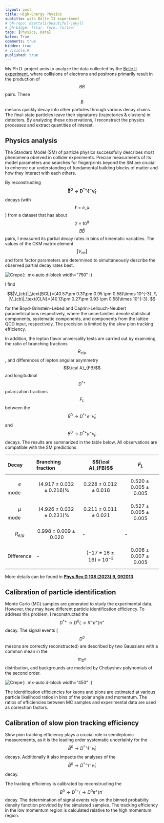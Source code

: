```yaml
---
layout: post
title: High-Energy Physics
subtitle: with Belle II experiment
# gh-repo: daattali/beautiful-jekyll
# gh-badge: [star, fork, follow]
tags: [Physics, Data]
katex: True
comments: true
hidden: true
# visible:0
published: true
---
```


My Ph.D. project amis to analyze the data collected by the [Belle II experiment](https://www.belle2.org/), where collisions of electrons and positrons primarily result in the production of $$B \bar B$$ pairs. These $$B$$ mesons quickly decay into other particles through various decay chains. The final-state particles leave their signatures (trajectories & clusters) in detectors. By analyzing these observations, I reconstruct the physics processes and extract quantities of interest.
<!-- [interest]({{ site.baseurl }}{% link pages/2020-02-26-data.md %}). -->

## Physics analysis

The Standard Model (SM) of particle physics successfully describes most phenomena oberved in collider experiments. Precise measurments of its model parameters and searches for fingerprints beyond the SM are crucial to enhence our understanding of fundamental building blocks of matter and how they interact with each others. 

By reconstructing $$\boldsymbol{\bar B^0 \to D^{*+}\ell^-\bar\nu_\ell}$$ decays (with $$\ell=e, \mu$$) from a dataset that has about $$2\times 10^8$$ $$B \bar B$$ pairs, I measured its partial decay rates in bins of kinematic variables. The values of the CKM matrix element $$⎮V_{cb}⎮$$ and form factor parameters are determined to simultaneously describe the observed partial decay rates best. 

![Crepe]({{site.baseurl}}/assets/img/fit.png){: .mx-auto.d-block width="750" :}

I find 

$$|V_{cb}|_\text{BGL}=(40.57\pm 0.31\pm 0.95 \pm 0.58)\times 10^{-3}, \\
|V_{cb}|_\text{CLN}=(40.13\pm 0.27\pm 0.93 \pm 0.58)\times 10^{-3}, $$

for the Boyd-Grinstein-Lebed and Caprini-Lellouch-Neubert parametrizations respectively, where the uncertainties denote statistical components, systematic components, and components from the lattice QCD input, respectively. The precision is limited by the slow pion tracking efficiency.

In addition, the lepton flavor universality tests are carried out by examining the ratio of branching fractions $$R_{e/\mu}$$, and differences of lepton angular asymmetry $${\cal A}_{FB}$$ and longitudinal $$D^{*+}$$ polarization fractions $$F_L$$ between the $$\bar B^0 \to D^{*+}e^-\bar\nu_e$$ and $$\bar B^0 \to D^{*+}\mu^-\bar\nu_\mu$$ decays. The results are summarized in the table below. All observations are compatible with the SM predictions.

| Decay | Branching fraction | $${\cal A}_{FB}$$ | $$F_L$$ |
| :------ |:--- |:--- | :--- |
| $$e$$ mode | $$(4.917\pm 0.032\pm 0.216)\%$$ | $$0.228\pm 0.012 \pm 0.018$$ | $$0.520\pm 0.005 \pm 0.005$$ |
| $$\mu$$ mode | $$(4.926\pm 0.032\pm 0.231)\%$$ | $$0.211\pm 0.011 \pm 0.021$$ | $$0.527\pm 0.005 \pm 0.005$$ |
| $$R_{e/\mu}$$ | $$0.998\pm 0.009\pm 0.020$$ | - | - |
| Difference | - | $$(-17\pm 16\pm 16)\times 10^{-3}$$ | $$0.006\pm 0.007\pm 0.005$$ |

More details can be found in [**Phys.Rev.D 108 (2023) 9, 092013**](https://doi.org/10.1103/PhysRevD.108.092013).


## Calibration of particle identification

Monte Carlo (MC) samples are generated to study the experimental data. However, they may have different particle identification efficiency. To address this problem, I reconstructed the $$D^*{^+}\to D^0(\to K^-\pi^+)\pi^+$$ decay. The signal events ($$D^0$$ mesons are correctly reconstructed) are described by two Gaussians with a common mean in the $$m_{D^0}$$ distribution, and backgrounds are modeled by Chebyshev polynomials of the second order. 

![Crepe]({{site.baseurl}}/assets/img/PID.png){: .mx-auto.d-block width="450" :}

The identification efficiencies for kaons and pions are estimated at various particle likelihood ratios in bins of the polar angle and momentum. The ratios of efficiencies between MC samples and experimental data are used as correction factors.

## Calibration of slow pion tracking efficiency

Slow pion tracking efficiency plays a crucial role in semileptonic measurements, as it is the leading order systematic uncertainty for the $$\bar B^0 \to D^{*+}\ell^-\bar\nu_\ell$$ decays. Additionally it also impacts the analyses of the $$\bar B^0 \to D^{*+}\tau^-\bar\nu_\tau$$ decay. 

The tracking efficiency is calibrated by reconstructing the $$B^0\to D^{*+}(\to D^0\pi^+)\pi^-$$ decay. The determination of signal events rely on the binned probabilty density function provided by the simulated samples. The tracking efficiency in the low momentum region is calculated relative to the high momentum region.

<!-- {: .box-note}
**Note:** This is a notification box. -->

<!-- How about a yummy crepe?

![Crepe](https://s3-media3.fl.yelpcdn.com/bphoto/cQ1Yoa75m2yUFFbY2xwuqw/348s.jpg)

It can also be centered!

![Crepe](https://s3-media3.fl.yelpcdn.com/bphoto/cQ1Yoa75m2yUFFbY2xwuqw/348s.jpg){: .mx-auto.d-block :}

Here's a code chunk:

~~~
var foo = function(x) {
  return(x + 5);
}
foo(3)
~~~

And here is the same code with syntax highlighting:

```javascript
var foo = function(x) {
  return(x + 5);
}
foo(3)
```

And here is the same code yet again but with line numbers:

{% highlight javascript linenos %}
var foo = function(x) {
  return(x + 5);
}
foo(3)
{% endhighlight %}

## Boxes
You can add notification, warning and error boxes like this:

### Notification

{: .box-note}
**Note:** This is a notification box.

### Warning

{: .box-warning}
**Warning:** This is a warning box.

### Error

{: .box-error}
**Error:** This is an error box. -->
